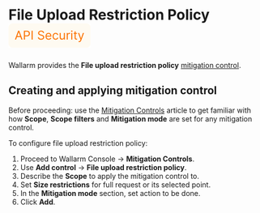 # File Upload Restriction Policy <a href="../../about-wallarm/subscription-plans/#waap-and-advanced-api-security"><img src="../../../images/api-security-tag.svg" style="border: none;"></a>

<!--intro TBD-->

Wallarm provides the **File upload restriction policy** [mitigation control](../about-wallarm/mitigation-controls-overview.md).

## Creating and applying mitigation control

Before proceeding: use the [Mitigation Controls](../about-wallarm/mitigation-controls-overview.md#configuration) article to get familiar with how **Scope**, **Scope filters** and **Mitigation mode** are set for any mitigation control.

To configure file upload restriction policy:

1. Proceed to Wallarm Console → **Mitigation Controls**.
1. Use **Add control** → **File upload restriction policy**.
1. Describe the **Scope** to apply the mitigation control to.
1. Set **Size restrictions** for full request or its selected point.
1. In the **Mitigation mode** section, set action to be done.
1. Click **Add**.

<!--### Mitigation control examples

TBD

### Viewing detected attacks in API Sessions

TBD-->
